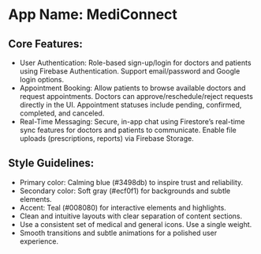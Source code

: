 # **App Name**: MediConnect

## Core Features:

- User Authentication: Role-based sign-up/login for doctors and patients using Firebase Authentication. Support email/password and Google login options.
- Appointment Booking: Allow patients to browse available doctors and request appointments. Doctors can approve/reschedule/reject requests directly in the UI. Appointment statuses include pending, confirmed, completed, and canceled.
- Real-Time Messaging: Secure, in-app chat using Firestore’s real-time sync features for doctors and patients to communicate. Enable file uploads (prescriptions, reports) via Firebase Storage.

## Style Guidelines:

- Primary color: Calming blue (#3498db) to inspire trust and reliability.
- Secondary color: Soft gray (#ecf0f1) for backgrounds and subtle elements.
- Accent: Teal (#008080) for interactive elements and highlights.
- Clean and intuitive layouts with clear separation of content sections.
- Use a consistent set of medical and general icons. Use a single weight.
- Smooth transitions and subtle animations for a polished user experience.